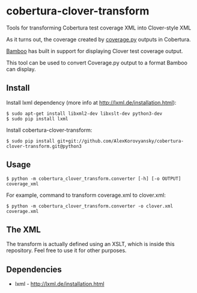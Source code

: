 cobertura-clover-transform
==========================

Tools for transforming Cobertura test coverage XML into Clover-style XML

As it turns out, the coverage created by [coverage.py](http://nedbatchelder.com/code/coverage/)
outputs in Cobertura.

[Bamboo](https://www.atlassian.com/software/bamboo) has built in
support for displaying Clover test coverage output.

This tool can be used to convert Coverage.py output to a format
Bamboo can display.

Install
------
Install lxml dependency (more info at http://lxml.de/installation.html):

    $ sudo apt-get install libxml2-dev libxslt-dev python3-dev
    $ sudo pip install lxml

Install cobertura-clover-transform:

    $ sudo pip install git+git://github.com/AlexKorovyansky/cobertura-clover-transform.git@python3

Usage
------
    $ python -m cobertura_clover_transform.converter [-h] [-o OUTPUT] coverage_xml

For example, command to transform coverage.xml to clover.xml:  

    $ python -m cobertura_clover_transform.converter -o clover.xml coverage.xml

The XML
-------

The transform is actually defined using an XSLT, which is inside
this repository. Feel free to use it for other purposes.

Dependencies
-------
* lxml - http://lxml.de/installation.html